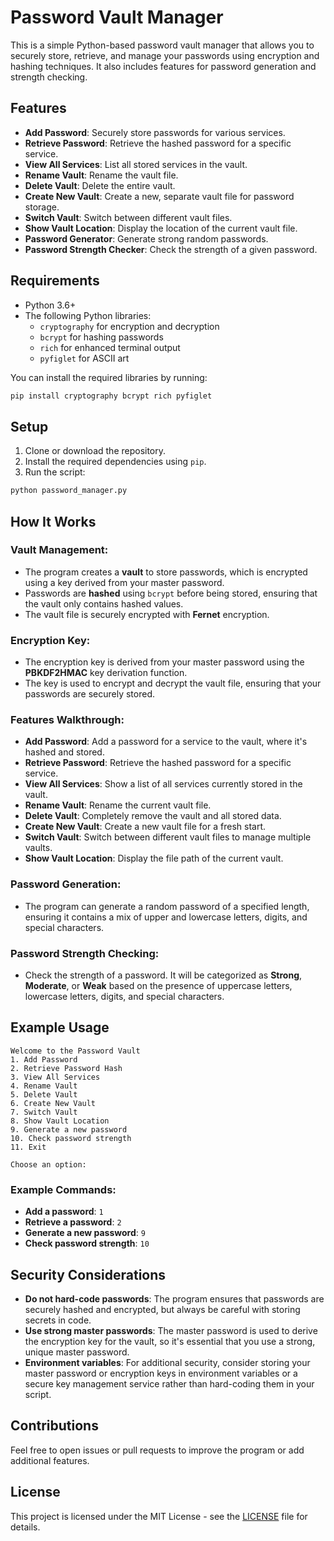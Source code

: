 

# Password Vault Manager

This is a simple Python-based password vault manager that allows you to securely store, retrieve, and manage your passwords using encryption and hashing techniques. It also includes features for password generation and strength checking.

## Features

- **Add Password**: Securely store passwords for various services.
- **Retrieve Password**: Retrieve the hashed password for a specific service.
- **View All Services**: List all stored services in the vault.
- **Rename Vault**: Rename the vault file.
- **Delete Vault**: Delete the entire vault.
- **Create New Vault**: Create a new, separate vault file for password storage.
- **Switch Vault**: Switch between different vault files.
- **Show Vault Location**: Display the location of the current vault file.
- **Password Generator**: Generate strong random passwords.
- **Password Strength Checker**: Check the strength of a given password.

## Requirements

- Python 3.6+
- The following Python libraries:
  - `cryptography` for encryption and decryption
  - `bcrypt` for hashing passwords
  - `rich` for enhanced terminal output
  - `pyfiglet` for ASCII art

You can install the required libraries by running:

```bash
pip install cryptography bcrypt rich pyfiglet
```

## Setup

1. Clone or download the repository.
2. Install the required dependencies using `pip`.
3. Run the script:

```bash
python password_manager.py
```

## How It Works

### Vault Management:
- The program creates a **vault** to store passwords, which is encrypted using a key derived from your master password.
- Passwords are **hashed** using `bcrypt` before being stored, ensuring that the vault only contains hashed values.
- The vault file is securely encrypted with **Fernet** encryption.

### Encryption Key:
- The encryption key is derived from your master password using the **PBKDF2HMAC** key derivation function.
- The key is used to encrypt and decrypt the vault file, ensuring that your passwords are securely stored.

### Features Walkthrough:

- **Add Password**: Add a password for a service to the vault, where it's hashed and stored.
- **Retrieve Password**: Retrieve the hashed password for a specific service.
- **View All Services**: Show a list of all services currently stored in the vault.
- **Rename Vault**: Rename the current vault file.
- **Delete Vault**: Completely remove the vault and all stored data.
- **Create New Vault**: Create a new vault file for a fresh start.
- **Switch Vault**: Switch between different vault files to manage multiple vaults.
- **Show Vault Location**: Display the file path of the current vault.

### Password Generation:
- The program can generate a random password of a specified length, ensuring it contains a mix of upper and lowercase letters, digits, and special characters.

### Password Strength Checking:
- Check the strength of a password. It will be categorized as **Strong**, **Moderate**, or **Weak** based on the presence of uppercase letters, lowercase letters, digits, and special characters.

## Example Usage

```plaintext
Welcome to the Password Vault
1. Add Password
2. Retrieve Password Hash
3. View All Services
4. Rename Vault
5. Delete Vault
6. Create New Vault
7. Switch Vault
8. Show Vault Location
9. Generate a new password
10. Check password strength
11. Exit

Choose an option:
```


### Example Commands:

- **Add a password**: `1`
- **Retrieve a password**: `2`
- **Generate a new password**: `9`
- **Check password strength**: `10`

## Security Considerations

- **Do not hard-code passwords**: The program ensures that passwords are securely hashed and encrypted, but always be careful with storing secrets in code.
- **Use strong master passwords**: The master password is used to derive the encryption key for the vault, so it's essential that you use a strong, unique master password.
- **Environment variables**: For additional security, consider storing your master password or encryption keys in environment variables or a secure key management service rather than hard-coding them in your script.

## Contributions

Feel free to open issues or pull requests to improve the program or add additional features.

## License

This project is licensed under the MIT License - see the [LICENSE](LICENSE) file for details.



